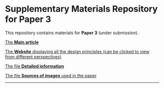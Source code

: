 # Supplementary Materials Repository for Paper 3 

This repository contains materials for **Paper 3** (under submission).

[The **Main article**](https://github.com/1309928130/Paper3_SupplementaryMaterials/blob/main/Main%20Article.pdf)

[The **Website** displaying all the design principles (can be clicked to view from different perspectives)](http://c1309928130.pythonanywhere.com/?dimension=All)

[The file **Detailed information**](https://github.com/1309928130/Paper3_SupplementaryMaterials/blob/main/Supplementary%20Materials%20-%20Detailed%20Information.pdf)

[The file **Sources of images** used in the paper](https://github.com/1309928130/Paper3_SupplementaryMaterials/blob/main/Supplementary%20Material%202%20-%20Sources%20of%20Figures.md)

---
